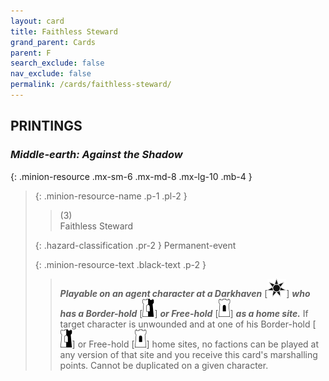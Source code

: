 ```yaml
---
layout: card
title: Faithless Steward
grand_parent: Cards
parent: F
search_exclude: false
nav_exclude: false
permalink: /cards/faithless-steward/
---
```


## PRINTINGS


### _Middle-earth: Against the Shadow_

{: .minion-resource .mx-sm-6 .mx-md-8 .mx-lg-10 .mb-4 }
> {: .minion-resource-name .p-1 .pl-2 }
> > <div class="hazard-mp">(3)</div>
> > <div class="card-name">Faithless Steward</div>
>
> {: .hazard-classification .pr-2 }
> Permanent-event
>
> {: .minion-resource-text .black-text .p-2 }
> > ***Playable on an agent character at a Darkhaven*** \[![](/assets/images/dark-haven.svg)] ***who has a Border-hold*** \[![](/assets/images/border-hold.svg)] ***or Free-hold*** \[![](/assets/images/free-hold.svg)] ***as a home site.*** If target character is unwounded and at one of his Border-hold \[![](/assets/images/border-hold.svg)] or Free-hold \[![](/assets/images/free-hold.svg)] home sites, no factions can be played at any version of that site and you receive this card's marshalling points. Cannot be duplicated on a given character. 
> 

